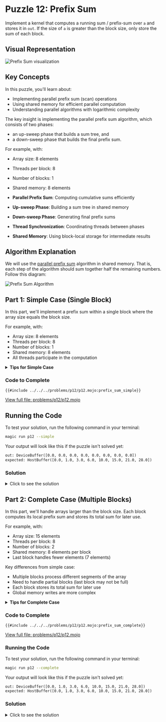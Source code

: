 # Puzzle 12: Prefix Sum

Implement a kernel that computes a running sum / prefix-sum over `a` and stores it in `out`.
If the size of `a` is greater than the block size, only store the sum of each block.

## Visual Representation

![Prefix Sum visualization](https://raw.githubusercontent.com/srush/GPU-Puzzles/main/GPU_puzzlers_files/GPU_puzzlers_58_1.svg)

## Key Concepts

In this puzzle, you'll learn about:
- Implementing parallel prefix sum (scan) operations
- Using shared memory for efficient parallel computation
- Understanding parallel algorithms with logarithmic complexity

The key insight is implementing the parallel prefix sum algorithm, which consists of two phases:

* an up-sweep phase that builds a sum tree, and
* a down-sweep phase that builds the final prefix sum.

For example, with:

- Array size: 8 elements
- Threads per block: 8
- Number of blocks: 1
- Shared memory: 8 elements

- **Parallel Prefix Sum**: Computing cumulative sums efficiently
- **Up-sweep Phase**: Building a sum tree in shared memory
- **Down-sweep Phase**: Generating final prefix sums
- **Thread Synchronization**: Coordinating threads between phases
- **Shared Memory**: Using block-local storage for intermediate results

## Algorithm Explanation

We will use the [parallel prefix sum](https://en.wikipedia.org/wiki/Prefix_sum) algorithm in shared memory.
That is, each step of the algorithm should sum together half the remaining numbers.
Follow this diagram:

![Prefix Sum Algorithm](https://user-images.githubusercontent.com/35882/178757889-1c269623-93af-4a2e-a7e9-22cd55a42e38.png)

## Part 1: Simple Case (Single Block)

In this part, we'll implement a prefix sum within a single block where the array size equals the block size.

For example, with:
- Array size: 8 elements
- Threads per block: 8
- Number of blocks: 1
- Shared memory: 8 elements
- All threads participate in the computation

<details>
<summary><strong>Tips for Simple Case</strong></summary>

<div class="solution-tips">

1. Load input array into shared memory (one element per thread)
2. Implement the up-sweep phase:
   - Start with `stride = 1`, double each step
   - Each thread with `index < (blockSize - stride)` participates
   - Sum pairs of elements: `shared[i] += shared[i + stride]`
3. Implement the down-sweep phase:
   - Start with `stride = blockSize / 2`, halve each step
   - Each thread with `index < stride` participates
   - Swap and accumulate:
        - `temp = shared[i], shared[i] = shared[i + stride]`,
        - `shared[i + stride] += temp`
4. Write final results to global memory (one element per thread)
5. Remember to call `barrier()` between each step
</div>
</details>

### Code to Complete

```mojo
{{#include ../../../problems/p12/p12.mojo:prefix_sum_simple}}
```
<a href="../../../problems/p12/p12.mojo" class="filename">View full file: problems/p12/p12.mojo</a>

## Running the Code

To test your solution, run the following command in your terminal:

```bash
magic run p12 --simple
```

Your output will look like this if the puzzle isn't solved yet:
```txt
out: DeviceBuffer([0.0, 0.0, 0.0, 0.0, 0.0, 0.0, 0.0, 0.0])
expected: HostBuffer([0.0, 1.0, 3.0, 6.0, 10.0, 15.0, 21.0, 28.0])
```

### Solution

<details>
<summary>Click to see the solution</summary>

```mojo
{{#include ../../../solutions/p12/p12.mojo:prefix_sum_simple_solution}}
```

<div class="solution-explanation">

This solution:
- Loads input array into shared memory
- Implements up-sweep phase with logarithmic steps
- Implements down-sweep phase with logarithmic steps
- Synchronizes threads between operations
- Writes final prefix sums to global memory
</div>
</details>

## Part 2: Complete Case (Multiple Blocks)

In this part, we'll handle arrays larger than the block size. Each block computes its local prefix sum and stores its total sum for later use.

For example, with:
- Array size: 15 elements
- Threads per block: 8
- Number of blocks: 2
- Shared memory: 8 elements per block
- Last block handles fewer elements (7 elements)

Key differences from simple case:
- Multiple blocks process different segments of the array
- Need to handle partial blocks (last block may not be full)
- Each block stores its total sum for later use
- Global memory writes are more complex

<details>
<summary><strong>Tips for Complete Case</strong></summary>

<div class="solution-tips">
1. Calculate your block's section of the input array:

   - Start `index = block_idx.x * block_dim.x`
   - End `index = min(start_index + block_dim.x, size)`

2. Load input array into shared memory:
   - Only load if your thread's global index < size
   - Handle partial blocks (last block may not be full)

3. Implement the up-sweep phase within your block:
   - Similar to simple case but only up to valid elements
   - Keep track of the last valid element in your block

4. Implement the down-sweep phase within your block:
   - Similar to simple case but only up to valid elements
   - Ensure partial blocks are handled correctly

5. Write results to global memory:
   - Store local prefix sums for your block's section
   - Last valid thread in block stores total block sum
   - Only write if your global index is valid

6. Remember to:
   - Call `barrier()` between phases
   - Check thread indices against both block size and global size
   - Handle edge cases in the last block
</div>
</details>

### Code to Complete

```mojo
{{#include ../../../problems/p12/p12.mojo:prefix_sum_complete}}
```
<a href="../../../problems/p12/p12.mojo" class="filename">View full file: problems/p12/p12.mojo</a>

### Running the Code

To test your solution, run the following command in your terminal:

```bash
magic run p12 --complete
```

Your output will look like this if the puzzle isn't solved yet:
```txt
out: DeviceBuffer([0.0, 1.0, 3.0, 6.0, 10.0, 15.0, 21.0, 28.0])
expected: HostBuffer([0.0, 1.0, 3.0, 6.0, 10.0, 15.0, 21.0, 28.0])
```

### Solution

<details>
<summary>Click to see the solution</summary>

```mojo
{{#include ../../../solutions/p12/p12.mojo:prefix_sum_complete_solution}}
```

<div class="solution-explanation">

This solution:
- Loads input array into shared memory for each block
- Implements up-sweep phase with logarithmic steps within block
- Implements down-sweep phase with logarithmic steps within block
- Handles partial blocks correctly
- Stores local prefix sums and block totals
- Synchronizes threads between operations
- Writes final results to global memory

</div>
</details>
